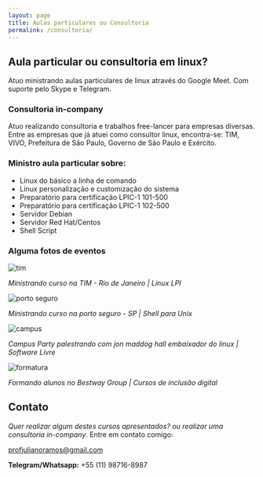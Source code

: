 ```yaml
---
layout: page
title: Aulas particulares ou Consultoria
permalink: /consultoria/
---
```


## Aula particular ou consultoria em linux?
Atuo ministrando aulas particulares de linux através do Google Meet. Com suporte pelo Skype e Telegram.

### Consultoria in-company
Atuo realizando consultoria e trabalhos free-lancer para empresas diversas. Entre as empresas que já atuei como consultor linux, encontra-se: TIM, VIVO, Prefeitura de São Paulo, Governo de São Paulo e Exército.



### Ministro aula particular sobre:

- Linux do básico a linha de comando
- Linux personalização e customização do sistema
- Preparatório para certificação LPIC-1 101-500
- Preparatório para certificação LPIC-1 102-500
- Servidor Debian
- Servidor Red Hat/Centos
- Shell Script


### Alguma fotos de eventos


![tim](/images/tim.jpeg) 

*Ministrando curso na TIM - Rio de Janeiro | Linux LPI*

![porto seguro](/images/porto.jpeg)

*Ministrando curso na porto seguro - SP | Shell para Unix*


![campus](/images/campus.jpg)

*Campus Party palestrando com jon maddog hall embaixador do linux | Software Livre*


![formatura](/images/formaturaibrati.jpg)

*Formando alunos no Bestway Group | Cursos de inclusão digital*


## Contato
*Quer realizar algum destes cursos apresentados? ou realizar uma consultoria in-company*. Entre em contato comigo:

profjulianoramos@gmail.com

**Telegram/Whatsapp:** +55 (11) 98716-8987


